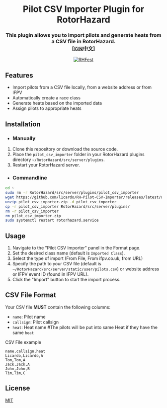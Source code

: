 #
<h1 align="center">Pilot CSV Importer Plugin for RotorHazard</h1>
<h3 align="center">This plugin allows you to import pilots and generate heats from a CSV file in RotorHazard.<br>
  <a href="./README_CN.md">[🇨🇳中文]</a><br>
</h3>

<p align="center">
  <a href="https://github.com/L1cardo/RH-Pilot-CSV-Importer/actions/workflows/rhfest.yml">
    <img src="https://github.com/L1cardo/RH-Pilot-CSV-Importer/actions/workflows/rhfest.yml/badge.svg" alt="RHFest">
  </a>
</p>

## Features

- Import pilots from a CSV file locally, from a website address or from IFPV
- Automatically create a race class
- Generate heats based on the imported data
- Assign pilots to appropriate heats

## Installation

- ### Manually

1. Clone this repository or download the source code.
2. Place the `pilot_csv_importer` folder in your RotorHazard plugins directory `~/RotorHazard/src/server/plugins`.
3. Restart your RotorHazard server.

- ### Commandline

```bash
cd ~
sudo rm -r RotorHazard/src/server/plugins/pilot_csv_importer
wget https://github.com/l1cardo/RH-Pilot-CSV-Importer/releases/latest/download/pilot_csv_importer.zip
unzip pilot_csv_importer.zip -d pilot_csv_importer
cp -r pilot_csv_importer RotorHazard/src/server/plugins/
rm -r pilot_csv_importer
rm pilot_csv_importer.zip
sudo systemctl restart rotorhazard.service
```

## Usage

1. Navigate to the "Pilot CSV Importer" panel in the Format page.
2. Set the desired class name (default is `Imported Class`).
3. Select the type of import (From File, From ifpv.co.uk, from URL)
4. Specify the path to your CSV file (default is `~/RotorHazard/src/server/static/user/pilots.csv`) or website address or IFPV event ID (found in IFPV URL).
5. Click the "Import" button to start the import process.

## CSV File Format

Your CSV file **MUST** contain the following columns:

- `name`: Pilot name
- `callsign`: Pilot callsign
- `heat`: Heat name #The pilots will be put into same Heat if they have the same `heat`

CSV File example

```scv
name,callsign,heat
Licardo,Licardo,A
Tom,Tom,A
Jack,Jack,A
John,John,B
Tim,Tim,C
```

## License

[MIT](LICENSE)

